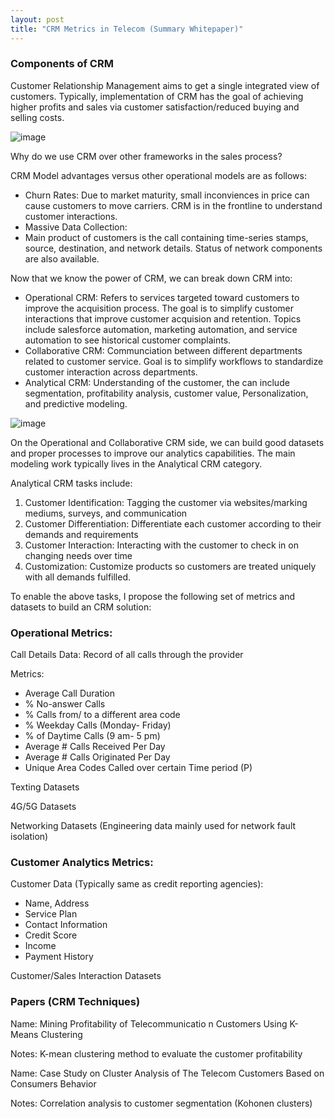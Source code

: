 ```yaml
---
layout: post
title: "CRM Metrics in Telecom (Summary Whitepaper)"
---
```


### Components of CRM

Customer Relationship Management aims to get a single integrated view of customers. Typically, implementation of CRM has the goal of achieving higher profits and sales via customer satisfaction/reduced buying and selling costs. 

![image](https://user-images.githubusercontent.com/84352976/133138731-81777de7-d29f-492d-91a5-e6a8eb91c6fe.png)

Why do we use CRM over other frameworks in the sales process? 

CRM Model advantages versus other operational models are as follows:

* Churn Rates: Due to market maturity, small inconviences in price can cause customers to move carriers. CRM is in the frontline to understand customer interactions.
* Massive Data Collection: 
* Main product of customers is the call containing time-series stamps, source, destination, and network details. Status of network components are also available. 

Now that we know the power of CRM, we can break down CRM into:

* Operational CRM: Refers to services targeted toward customers to improve the acquisition process. The goal is to simplify customer interactions that improve customer acquision and retention. Topics include salesforce automation, marketing automation, and service automation to see historical customer complaints.
* Collaborative CRM: Communciation between different departments related to customer service. Goal is to simplify workflows to standardize customer interaction across departments. 
* Analytical CRM: Understanding of the customer, the can include segmentation, profitability analysis, customer value, Personalization, and predictive modeling. 

![image](https://user-images.githubusercontent.com/84352976/133139838-8adfcf1b-94d5-4e32-bbd1-a0021e64e8d8.png)

On the Operational and Collaborative CRM side, we can build good datasets and proper processes to improve our analytics capabilities. The main modeling work typically lives in the Analytical CRM category. 

Analytical CRM tasks include:

1. Customer Identification: Tagging the customer via websites/marking mediums, surveys, and communication
2. Customer Differentiation: Differentiate each customer according to their demands and requirements
3. Customer Interaction: Interacting with the customer to check in on changing needs over time
4. Customization: Customize products so customers are treated uniquely with all demands fulfilled.


To enable the above tasks, I propose the following set of metrics and datasets to build an CRM solution:

### Operational Metrics:

Call Details Data: Record of all calls through the provider

Metrics:
 * Average Call Duration
 * % No-answer Calls
 * % Calls from/ to a different area code
 * % Weekday Calls (Monday- Friday)
 * % of Daytime Calls (9 am- 5 pm)
 * Average # Calls Received Per Day
 * Average # Calls Originated Per Day
 * Unique Area Codes Called over certain Time period (P)

Texting Datasets

4G/5G Datasets

Networking Datasets (Engineering data mainly used for network fault isolation)
 
  
### Customer Analytics Metrics:

Customer Data (Typically same as credit reporting agencies):
  * Name, Address
  * Service Plan
  * Contact Information
  * Credit Score
  * Income
  * Payment History

Customer/Sales Interaction Datasets
  

### Papers (CRM Techniques) 

Name: Mining
Profitability of
Telecommunicatio
n Customers
Using K-Means
Clustering  

Notes: K-mean
clustering method
 to evaluate
the customer
profitability   

Name: Case Study on
Cluster Analysis
of The Telecom
Customers Based
on Consumers
Behavior

Notes: Correlation analysis to customer segmentation (Kohonen clusters)




 
  


